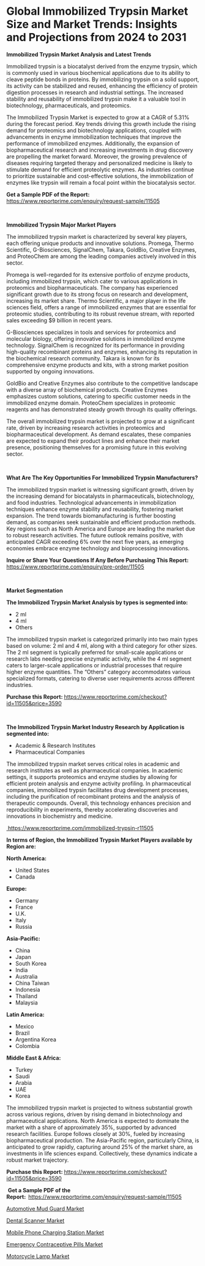 <p><h1>Global Immobilized Trypsin Market Size and Market Trends: Insights and Projections from 2024 to 2031</h1></p><p><strong>Immobilized Trypsin Market Analysis and Latest Trends</strong></p>
<p><p>Immobilized trypsin is a biocatalyst derived from the enzyme trypsin, which is commonly used in various biochemical applications due to its ability to cleave peptide bonds in proteins. By immobilizing trypsin on a solid support, its activity can be stabilized and reused, enhancing the efficiency of protein digestion processes in research and industrial settings. The increased stability and reusability of immobilized trypsin make it a valuable tool in biotechnology, pharmaceuticals, and proteomics.</p><p>The Immobilized Trypsin Market is expected to grow at a CAGR of 5.31% during the forecast period. Key trends driving this growth include the rising demand for proteomics and biotechnology applications, coupled with advancements in enzyme immobilization techniques that improve the performance of immobilized enzymes. Additionally, the expansion of biopharmaceutical research and increasing investments in drug discovery are propelling the market forward. Moreover, the growing prevalence of diseases requiring targeted therapy and personalized medicine is likely to stimulate demand for efficient proteolytic enzymes. As industries continue to prioritize sustainable and cost-effective solutions, the immobilization of enzymes like trypsin will remain a focal point within the biocatalysis sector.</p></p>
<p><strong>Get a Sample PDF of the Report:&nbsp;</strong> <a href="https://www.reportprime.com/enquiry/request-sample/11505">https://www.reportprime.com/enquiry/request-sample/11505</a></p>
<p>&nbsp;</p>
<p><strong>Immobilized Trypsin Major Market Players</strong></p>
<p><p>The immobilized trypsin market is characterized by several key players, each offering unique products and innovative solutions. Promega, Thermo Scientific, G-Biosciences, SignalChem, Takara, GoldBio, Creative Enzymes, and ProteoChem are among the leading companies actively involved in this sector.</p><p>Promega is well-regarded for its extensive portfolio of enzyme products, including immobilized trypsin, which cater to various applications in proteomics and biopharmaceuticals. The company has experienced significant growth due to its strong focus on research and development, increasing its market share. Thermo Scientific, a major player in the life sciences field, offers a range of immobilized enzymes that are essential for proteomic studies, contributing to its robust revenue stream, with reported sales exceeding $9 billion in recent years.</p><p>G-Biosciences specializes in tools and services for proteomics and molecular biology, offering innovative solutions in immobilized enzyme technology. SignalChem is recognized for its performance in providing high-quality recombinant proteins and enzymes, enhancing its reputation in the biochemical research community. Takara is known for its comprehensive enzyme products and kits, with a strong market position supported by ongoing innovations.</p><p>GoldBio and Creative Enzymes also contribute to the competitive landscape with a diverse array of biochemical products. Creative Enzymes emphasizes custom solutions, catering to specific customer needs in the immobilized enzyme domain. ProteoChem specializes in proteomic reagents and has demonstrated steady growth through its quality offerings.</p><p>The overall immobilized trypsin market is projected to grow at a significant rate, driven by increasing research activities in proteomics and biopharmaceutical development. As demand escalates, these companies are expected to expand their product lines and enhance their market presence, positioning themselves for a promising future in this evolving sector.</p></p>
<p>&nbsp;</p>
<p><strong>What Are The Key Opportunities For Immobilized Trypsin Manufacturers?</strong></p>
<p><p>The immobilized trypsin market is witnessing significant growth, driven by the increasing demand for biocatalysts in pharmaceuticals, biotechnology, and food industries. Technological advancements in immobilization techniques enhance enzyme stability and reusability, fostering market expansion. The trend towards biomanufacturing is further boosting demand, as companies seek sustainable and efficient production methods. Key regions such as North America and Europe are leading the market due to robust research activities. The future outlook remains positive, with anticipated CAGR exceeding 6% over the next five years, as emerging economies embrace enzyme technology and bioprocessing innovations.</p></p>
<p><strong>Inquire or Share Your Questions If Any Before Purchasing This Report:</strong> <a href="https://www.reportprime.com/enquiry/pre-order/11505">https://www.reportprime.com/enquiry/pre-order/11505</a></p>
<p>&nbsp;</p>
<p><strong>Market Segmentation</strong></p>
<p><strong>The Immobilized Trypsin Market Analysis by types is segmented into:</strong></p>
<p><ul><li>2 ml</li><li>4 ml</li><li>Others</li></ul></p>
<p><p>The immobilized trypsin market is categorized primarily into two main types based on volume: 2 ml and 4 ml, along with a third category for other sizes. The 2 ml segment is typically preferred for small-scale applications or research labs needing precise enzymatic activity, while the 4 ml segment caters to larger-scale applications or industrial processes that require higher enzyme quantities. The “Others” category accommodates various specialized formats, catering to diverse user requirements across different industries.</p></p>
<p><strong>Purchase this Report:&nbsp;</strong><a href="https://www.reportprime.com/checkout?id=11505&price=3590">https://www.reportprime.com/checkout?id=11505&price=3590</a></p>
<p>&nbsp;</p>
<p><strong>The Immobilized Trypsin Market Industry Research by Application is segmented into:</strong></p>
<p><ul><li>Academic & Research Institutes</li><li>Pharmaceutical Companies</li></ul></p>
<p><p>The immobilized trypsin market serves critical roles in academic and research institutes as well as pharmaceutical companies. In academic settings, it supports proteomics and enzyme studies by allowing for efficient protein analysis and enzyme activity profiling. In pharmaceutical companies, immobilized trypsin facilitates drug development processes, including the purification of recombinant proteins and the analysis of therapeutic compounds. Overall, this technology enhances precision and reproducibility in experiments, thereby accelerating discoveries and innovations in biochemistry and medicine.</p></p>
<p><a href="https://www.reportprime.com/immobilized-trypsin-r11505">&nbsp;https://www.reportprime.com/immobilized-trypsin-r11505</a></p>
<p><strong>In terms of Region, the Immobilized Trypsin Market Players available by Region are:</strong></p>
<p>
    <p> <strong> North America: </strong>
        <ul>
            <li>United States</li>
            <li>Canada</li>
        </ul>
        </p> 
    <p> <strong> Europe: </strong>
        <ul>
            <li>Germany</li>
            <li>France</li>
            <li>U.K.</li>
            <li>Italy</li>
            <li>Russia</li>
        </ul>
        </p> 
    <p> <strong> Asia-Pacific: </strong>
        <ul>
            <li>China</li>
            <li>Japan</li>
            <li>South Korea</li>
            <li>India</li>
            <li>Australia</li>
            <li>China Taiwan</li>
            <li>Indonesia</li>
            <li>Thailand</li>
            <li>Malaysia</li>
        </ul>
        </p> 
    <p> <strong> Latin America: </strong>
        <ul>
            <li>Mexico</li>
            <li>Brazil</li>
            <li>Argentina Korea</li>
            <li>Colombia</li>
        </ul>
        </p> 
    <p> <strong> Middle East & Africa: </strong>
        <ul>
            <li>Turkey</li>
            <li>Saudi</li>
            <li>Arabia</li>
            <li>UAE</li>
            <li>Korea</li>
        </ul>
    </p>
    </p>
<p><p>The immobilized trypsin market is projected to witness substantial growth across various regions, driven by rising demand in biotechnology and pharmaceutical applications. North America is expected to dominate the market with a share of approximately 35%, supported by advanced research facilities. Europe follows closely at 30%, fueled by increasing biopharmaceutical production. The Asia-Pacific region, particularly China, is anticipated to grow rapidly, capturing around 25% of the market share, as investments in life sciences expand. Collectively, these dynamics indicate a robust market trajectory.</p></p>
<p><strong>Purchase this Report: </strong><a href="https://www.reportprime.com/checkout?id=11505&price=3590">https://www.reportprime.com/checkout?id=11505&price=3590</a></p>
<p>&nbsp;<strong>Get a Sample PDF of the Report:&nbsp;&nbsp;</strong><a href="https://www.reportprime.com/enquiry/request-sample/11505">https://www.reportprime.com/enquiry/request-sample/11505</a></p>
<p><strong></strong></p>
<p><p><a href="https://medium.com/@chia48pjdel/how-the-automotive-mud-guard-market-is-changing-from-2024-to-2031-b5f03d408b12?postPublishedType=initial">Automotive Mud Guard Market</a></p><p><a href="https://www.linkedin.com/pulse/emerging-opportunities-challenges-global-dental-scanner-market-fdm7e?trackingId=p7s7SGmpQJCXGNDMOzCm%2BA%3D%3D">Dental Scanner Market</a></p><p><a href="https://www.linkedin.com/pulse/mobile-phone-charging-station-market-size-share-analysis-p3smc?trackingId=aIX3SwHWRCm2f1sL7lVQ6g%3D%3D">Mobile Phone Charging Station Market</a></p><p><a href="https://github.com/WillowBruen/Market-Research-Report-List-1/blob/main/emergency-contraceptive-pills-market.md">Emergency Contraceptive Pills Market</a></p><p><a href="https://issuu.com/reportprime-2/docs/motorcycle-lamp-market-size-2030.pp_c4718ecc5455c4">Motorcycle Lamp Market</a></p></p>